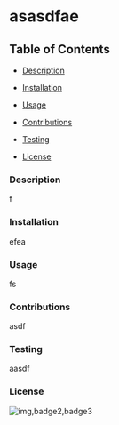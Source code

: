 # asasdfae

## Table of Contents

* [Description](#description)

* [Installation](#installation)

* [Usage](#usage)

* [Contributions](#contribution)

* [Testing](#test)

* [License](#license)

### Description
f

### Installation
efea

### Usage
fs

### Contributions
asdf

### Testing
aasdf
  
### License
![img](https://img.shields.io/badge/license-MIT-green),badge2,badge3
